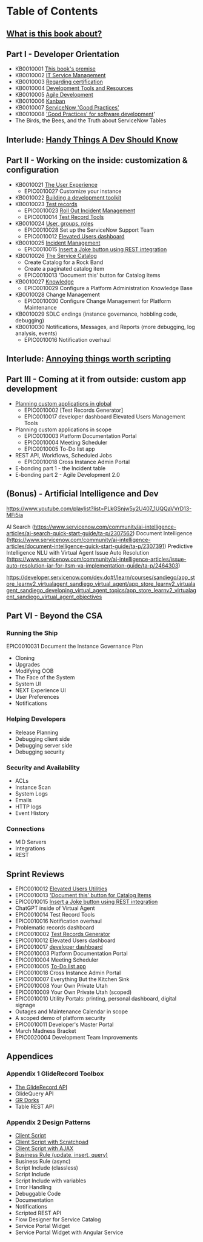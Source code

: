 # Table of Contents

## [What is this book about?](ch00.md)

## Part I - Developer Orientation
* KB0010001 [This book's premise](KB0010001.md)
* KB0010002 [IT Service Management](KB0010002.md)
* KB0010003 [Regarding certification](KB0010003.md)
* KB0010004 [Development Tools and Resources](KB0010004.md)
* KB0010005 [Agile Development](KB0010005.md)
* KB0010006 [Kanban](KB0010006.md)
* KB0010007 [ServiceNow 'Good Practices'](KB0010007.md)
* KB0010008 ['Good Practices' for software development](KB0010008.md)'
* The Birds, the Bees, and the Truth about ServiceNow Tables

## Interlude: [Handy Things A Dev Should Know](KB0010019.md)

## Part II - Working on the inside: customization & configuration
* KB0010021 [The User Experience](KB0010021.md)
    *  EPIC0010027 Customize your instance
* KB0010022 [Building a development toolkit](KB0010022.md)
* KB0010023 [Test records](KB0010023.md)
    * EPIC0010023 [Roll Out Incident Management](EPIC0010023.md)
    * EPIC0010014 [Test Record Tools](EPIC0010014.md)
* KB0010024 [User, groups, roles](KB0010024.md)
    * EPIC0010028 Set up the ServiceNow Support Team
    * EPIC0010012 [Elevated Users dashboard](EPIC0010012.md)
* KB0010025 [Incident Management](KB0010025.md)
    * EPIC0010015 [Insert a Joke button using REST integration](EPIC0010015.md)
* KB0010026 [The Service Catalog](KB0010026.md)
    * Create Catalog for a Rock Band
    * Create a paginated catalog item
    * EPIC0010013 'Document this' button for Catalog Items
* KB0010027 [Knowledge](KB0010027.md)
    * EPIC0010029 Configure a Platform Administration Knowledge Base
* KB0010028 Change Management
    * EPIC0010030 Configure Change Management for Platform Maintenance
* KB0010029 SDLC endings (instance governance, hobbling code, debugging)
* KB0010030 Notifications, Messages, and Reports (more debugging, log analysis, events)
    * EPIC0010016 Notification overhaul

## Interlude: [Annoying things worth scripting](KB0010031.md)

## Part III - Coming at it from outside: custom app development
* [Planning custom applications in global](ch03_01.md)
    * EPIC0010002 [Test Records Generator]
    * EPIC0010017 developer dashboard
    Elevated Users Management Tools
* Planning custom applications in scope
    * EPIC0010003 Platform Documentation Portal
    * EPIC0010004 Meeting Scheduler
    * EPIC0010005 To-Do list app
* REST API, Workflows, Scheduled Jobs
    * EPIC0010018 Cross Instance Admin Portal
* E-bonding part 1 - the Incident table
* E-bonding part 2 - Agile Development 2.0

## (Bonus) - Artificial Intelligence and Dev

https://www.youtube.com/playlist?list=PLkGSnjw5y2U407_1UQQaVVrD13-MFi5ia

AI Search (https://www.servicenow.com/community/ai-intelligence-articles/ai-search-quick-start-guide/ta-p/2307562)
Document Intelligence (https://www.servicenow.com/community/ai-intelligence-articles/document-intelligence-quick-start-guide/ta-p/2307391)
Predictive Intelligence
NLU with Virtual Agent
Issue Auto Resolution (https://www.servicenow.com/community/ai-intelligence-articles/issue-auto-resolution-iar-for-itsm-va-implementation-guide/ta-p/2464303)

https://developer.servicenow.com/dev.do#!/learn/courses/sandiego/app_store_learnv2_virtualagent_sandiego_virtual_agent/app_store_learnv2_virtualagent_sandiego_developing_virtual_agent_topics/app_store_learnv2_virtualagent_sandiego_virtual_agent_objectives

## Part VI - Beyond the CSA

### Running the Ship
EPIC0010031 Document the Instance Governance Plan
* Cloning
* Upgrades
* Modifying OOB
* The Face of the System
* System UI
* NEXT Experience UI
* User Preferences
* Notifications

### Helping Developers
* Release Planning
* Debugging client side
* Debugging server side
* Debugging security

### Security and Availability

* ACLs
* Instance Scan
* System Logs 
* Emails
* HTTP logs
* Event History

### Connections

* MID Servers
* Integrations
* REST

## Sprint Reviews
* EPIC0010012 [Elevated Users Utilities](a5_01.md)
* EPIC0010013 ['Document this' button for Catalog Items](a5_02.md)
* EPIC0010015 [Insert a Joke button using REST integration](a5_03.md)
* ChatGPT inside of Virtual Agent
* EPIC0010014 Test Record Tools
* EPIC0010016 Notification overhaul
* Problematic records dashboard
* EPIC0010002 [Test Records Generator](a6_01.md)
* EPIC0010012 Elevated Users dashboard
* EPIC0010017 [developer dashboard](a6_02.md)
* EPIC0010003 Platform Documentation Portal
* EPIC0010004 Meeting Scheduler
* EPIC0010005 [To-Do list app](a6_05.md)
* EPIC0010018 Cross Instance Admin Portal
* EPIC0010007 Everything But the Kitchen Sink
* EPIC0010008 Your Own Private Utah
* EPIC0010009 Your Own Private Utah (scoped)
* EPIC0010010 Utility Portals: printing, personal dashboard, digital signage
* Outages and Maintenance Calendar in scope
* A scoped demo of platform security
* EPIC0010011 Developer's Master Portal
* March Madness Bracket
* EPIC0020004 Development Team Improvements 

## Appendices

### Appendix 1 GlideRecord Toolbox
* [The GlideRecord API](a2_01.md)
* GlideQuery API
* [GR Dorks](a2_02.md)
* Table REST API

### Appendix 2 Design Patterns
* [Client Script](a3_01.md)
* [Client Script with Scratchpad](a3_02.md)
* [Client Script with AJAX](a3_03.md)
* [Business Rule (update, insert, query)](a3_04.md)
* Business Rule (async)
* Script Include (classless)
* Script Include 
* Script Include with variables
* Error Handling
* Debuggable Code
* Documentation
* Notifications
* Scripted REST API
* Flow Designer for Service Catalog
* Service Portal Widget
* Service Portal Widget with Angular Service
